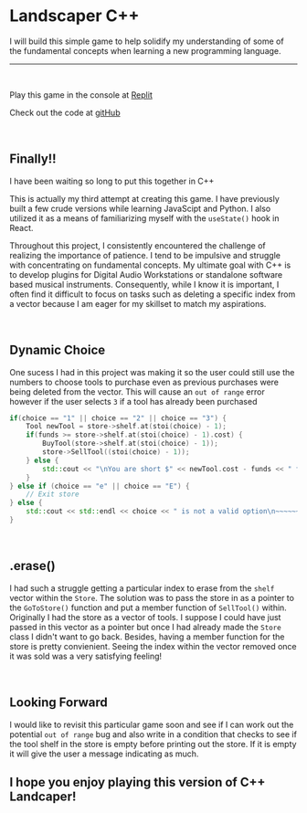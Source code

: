 # Landscaper C++

I will build this simple game to help solidify my understanding of some of the fundamental concepts when learning a new programming language.

<hr />
<br />

Play this game in the console at [Replit](https://replit.com/@IntuitiveHarmon/LandscaperCPP?v=1 "Landscaper_CPP Replit") 

Check out the code at [gitHub](https://github.com/IntuitiveHarmony/Landscaper_CPP "Landscaper_CPP gitHub") 

<br />

## Finally!!

I have been waiting so long to put this together in C++

This is actually my third attempt at creating this game. I have previously built a few crude versions while learning JavaScipt and Python. I also utilized it as a means of familiarizing myself with the `useState()` hook in React.

Throughout this project, I consistently encountered the challenge of realizing the importance of patience. I tend to be impulsive and struggle with concentrating on fundamental concepts. My ultimate goal with C++ is to develop plugins for Digital Audio Workstations or standalone software based musical instruments. Consequently, while I know it is important, I often find it difficult to focus on tasks such as deleting a specific index from a vector because I am eager for my skillset to match my aspirations.

<br />

## Dynamic Choice

One sucess I had in this project was making it so the user could still use the numbers to choose tools to purchase even as previous purchases were being deleted from the vector.  This will cause an `out of range` error however if the user selects `3` if a tool has already been purchased

``` c++
if(choice == "1" || choice == "2" || choice == "3") {
    Tool newTool = store->shelf.at(stoi(choice) - 1);
    if(funds >= store->shelf.at(stoi(choice) - 1).cost) {
        BuyTool(store->shelf.at(stoi(choice) - 1));
        store->SellTool((stoi(choice) - 1));
    } else {
        std::cout << "\nYou are short $" << newTool.cost - funds << " for the " << newTool.name << std::endl;
    }
} else if (choice == "e" || choice == "E") { 
    // Exit store 
} else {
    std::cout << std::endl << choice << " is not a valid option\n~~~~~~~~~~~~~~~~~~~~~~~~~~~\n\n";
}
```
<br />

## .erase()

I had such a struggle getting a particular index to erase from the `shelf` vector within the `Store`.  The solution was to pass the store in as a pointer to the `GoToStore()` function and put a member function of `SellTool()` within.  Originally I had the store as a vector of tools.  I suppose I could have just passed in this vector as a pointer but once I had already made the `Store` class I didn't want to go back.  Besides, having a member function for the store is pretty convienient. Seeing the index within the vector removed once it was sold was a very satisfying feeling!

<br />

## Looking Forward

I would like to revisit this particular game soon and see if I can work out the potential `out of range` bug and also write in a condition that checks to see if the tool shelf in the store is empty before printing out the store.  If it is empty it will give the user a message indicating as much.

## I hope you enjoy playing this version of C++ Landcaper!
